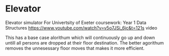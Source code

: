 # Elevator
Elevator simulator
For Univertsity of Exeter coursework: Year 1 Data Structures
https://www.youtube.com/watch?v=v5o7JSi_6jc&t=121s video 

This has a base case alorithum which will continuously go up and down untill all persons are dropped at their floor destination.
The better agorithum removes the unnesessary floor moves that makes it more efficient.

